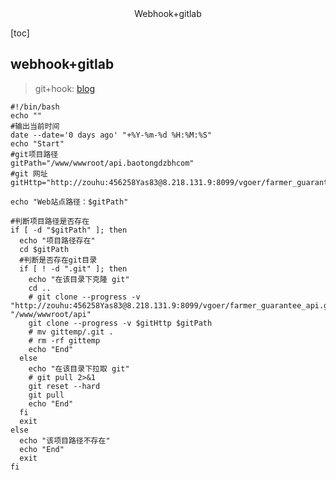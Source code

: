 <center>Webhook+gitlab</center>







[toc]







## webhook+gitlab

> git+hook: [blog](https://cloud.tencent.com/developer/article/2207775)





```shell
#!/bin/bash
echo ""
#输出当前时间
date --date='0 days ago' "+%Y-%m-%d %H:%M:%S"
echo "Start"
#git项目路径
gitPath="/www/wwwroot/api.baotongdzbhcom"
#git 网址
gitHttp="http://zouhu:456258Yas83@8.218.131.9:8099/vgoer/farmer_guarantee_api.git"
 
echo "Web站点路径：$gitPath"
 
#判断项目路径是否存在
if [ -d "$gitPath" ]; then
  echo "项目路径存在"
  cd $gitPath
  #判断是否存在git目录
  if [ ! -d ".git" ]; then
    echo "在该目录下克隆 git"
    cd ..
    # git clone --progress -v "http://zouhu:456258Yas83@8.218.131.9:8099/vgoer/farmer_guarantee_api.git" "/www/wwwroot/api"
    git clone --progress -v $gitHttp $gitPath
    # mv gittemp/.git .
    # rm -rf gittemp 
    echo "End"
  else  
    echo "在该目录下拉取 git"
    # git pull 2>&1
    git reset --hard
    git pull
    echo "End"
  fi
  exit
else
  echo "该项目路径不存在"
  echo "End"
  exit
fi
```

